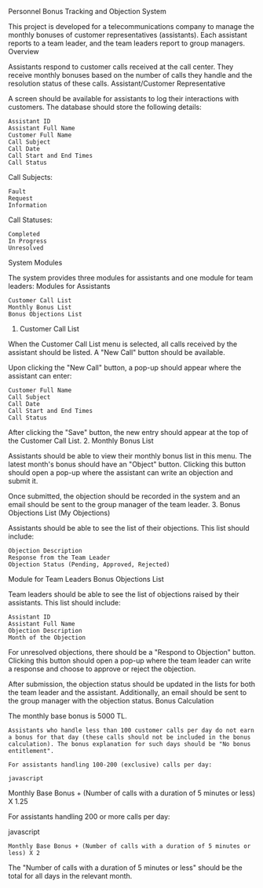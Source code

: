 Personnel Bonus Tracking and Objection System

This project is developed for a telecommunications company to manage the monthly bonuses of customer representatives (assistants). Each assistant reports to a team leader, and the team leaders report to group managers.
Overview

Assistants respond to customer calls received at the call center. They receive monthly bonuses based on the number of calls they handle and the resolution status of these calls.
Assistant/Customer Representative

A screen should be available for assistants to log their interactions with customers. The database should store the following details:

    Assistant ID
    Assistant Full Name
    Customer Full Name
    Call Subject
    Call Date
    Call Start and End Times
    Call Status

Call Subjects:

    Fault
    Request
    Information

Call Statuses:

    Completed
    In Progress
    Unresolved

System Modules

The system provides three modules for assistants and one module for team leaders:
Modules for Assistants

    Customer Call List
    Monthly Bonus List
    Bonus Objections List

1. Customer Call List

When the Customer Call List menu is selected, all calls received by the assistant should be listed. A "New Call" button should be available.

Upon clicking the "New Call" button, a pop-up should appear where the assistant can enter:

    Customer Full Name
    Call Subject
    Call Date
    Call Start and End Times
    Call Status

After clicking the "Save" button, the new entry should appear at the top of the Customer Call List.
2. Monthly Bonus List

Assistants should be able to view their monthly bonus list in this menu. The latest month's bonus should have an "Object" button. Clicking this button should open a pop-up where the assistant can write an objection and submit it.

Once submitted, the objection should be recorded in the system and an email should be sent to the group manager of the team leader.
3. Bonus Objections List (My Objections)

Assistants should be able to see the list of their objections. This list should include:

    Objection Description
    Response from the Team Leader
    Objection Status (Pending, Approved, Rejected)

Module for Team Leaders
Bonus Objections List

Team leaders should be able to see the list of objections raised by their assistants. This list should include:

    Assistant ID
    Assistant Full Name
    Objection Description
    Month of the Objection

For unresolved objections, there should be a "Respond to Objection" button. Clicking this button should open a pop-up where the team leader can write a response and choose to approve or reject the objection.

After submission, the objection status should be updated in the lists for both the team leader and the assistant. Additionally, an email should be sent to the group manager with the objection status.
Bonus Calculation

The monthly base bonus is 5000 TL.

    Assistants who handle less than 100 customer calls per day do not earn a bonus for that day (these calls should not be included in the bonus calculation). The bonus explanation for such days should be "No bonus entitlement".

    For assistants handling 100-200 (exclusive) calls per day:

    javascript

Monthly Base Bonus + (Number of calls with a duration of 5 minutes or less) X 1.25

For assistants handling 200 or more calls per day:

javascript

    Monthly Base Bonus + (Number of calls with a duration of 5 minutes or less) X 2

The "Number of calls with a duration of 5 minutes or less" should be the total for all days in the relevant month.
